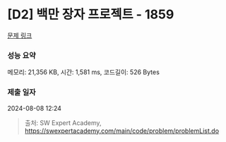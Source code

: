 # [D2] 백만 장자 프로젝트 - 1859 

[문제 링크](https://swexpertacademy.com/main/code/problem/problemDetail.do?contestProbId=AV5LrsUaDxcDFAXc) 

### 성능 요약

메모리: 21,356 KB, 시간: 1,581 ms, 코드길이: 526 Bytes

### 제출 일자

2024-08-08 12:24



> 출처: SW Expert Academy, https://swexpertacademy.com/main/code/problem/problemList.do